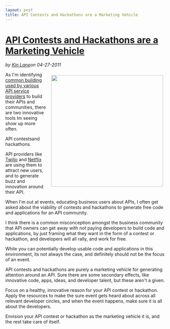 ---layout: posttitle: API Contests and Hackathons are a Marketing Vehicle---<h1 class="title"><a href="#" rel="bookmark" title="API Contests and Hackathons are a Marketing Vehicle">API Contests and Hackathons are a Marketing Vehicle</a></h1><i><span class="small">by</span> <a href="https://plus.google.com/106460238807821851374" rel="author">Kin Lane</a><span class="small">on</span> <span class="post-date">04-27-2011</span></i><p></p><img style="padding: 10px;" src="http://kinlane-productions.s3.amazonaws.com/api-evangelist/Twilio Developer Contests.png" alt="" width="350" align="right" />As I'm identifying <a title="common building blocks used by API service providers" href="http://blog.apievangelist.com/2011/03/07/api-area-common-building-blocks/">common building used by various API service providers</a> to build their APIs and communities, there are two innovative tools Im seeing show up more often.<p></p>
API contestsand hackathons.<p></p>
API providers like <a title="Twilio" href="http://www.twilio.com">Twilio</a> and <a title="Netflix" href="http://www.netflix.com">Netflix</a> are using them to attract new users, and to generate buzz and innovation around their API.<p></p>
When I'm out at events, educating business users about APIs, I often get asked about the viability of contests and hackathons to generate free code and applications for an API community.<p></p>
I think there is a common misconception amongst the business community that API owners can get away with not paying developers to build code and applications,  by just framing what they want in the form of a contest or hackathon, and developers will all rally, and work for free.<p></p>
While you can potentially develop usable code and applications in this environment, its not always the case, and definitely should not be the focus of an event.<p></p>
API contests and hackathons are purely a marketing vehicle for generating attention around an API.  Sure there are some secondary effects, like innovative code, apps, ideas, and developer talent, but these aren't a given.<p></p>
Focus on a healthy, innovative reason for your API contest or hackathon.  Apply the resources to make the sure event gets heard about across all relevant developer circles, and when the event happens, make sure it is all about the developers.<p></p>
Envision your API contest or hackathon as the marketing vehicle it is, and the rest take care of itself.